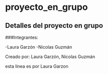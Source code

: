 # proyecto_en_grupo

## Detalles del proyecto en grupo

###Integrantes:

-Laura Garzón
-Nicolas Guzmán

Creado por: Laura Garzón, Nicolas Guzmán

esta linea es por Laura Garzon 

